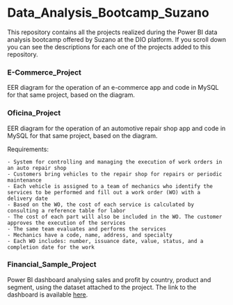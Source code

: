 # Data_Analysis_Bootcamp_Suzano
This repository contains all the projects realized during the Power BI data analysis bootcamp offered by Suzano at the DIO platform. If you scroll down you can see the descriptions for each one of the projects added to this repository.

### E-Commerce_Project
EER diagram for the operation of an e-commerce app and code in MySQL for that same project, based on the diagram.

### Oficina_Project
EER diagram for the operation of an automotive repair shop app and code in MySQL for that same project, based on the diagram.

Requirements:

    - System for controlling and managing the execution of work orders in an auto repair shop
    - Customers bring vehicles to the repair shop for repairs or periodic maintenance
    - Each vehicle is assigned to a team of mechanics who identify the services to be performed and fill out a work order (WO) with a delivery date 
    - Based on the WO, the cost of each service is calculated by consulting a reference table for labor
    - The cost of each part will also be included in the WO. The customer approves the execution of the services
    - The same team evaluates and performs the services
    - Mechanics have a code, name, address, and specialty
    - Each WO includes: number, issuance date, value, status, and a completion date for the work

### Financial_Sample_Project
Power BI dashboard analysing sales and profit by country, product and segment, using the dataset attached to the project. The link to the dashboard is available [here](https://app.powerbi.com/view?r=eyJrIjoiODk2YTk1ZWQtNjYzMC00ZGIwLTg2NjAtMDVmZTI0NTMwNTRiIiwidCI6ImZlODc4N2JjLWM5MTQtNDY2NS04NTQ3LTI2OGUxNWNiMGQ5YSJ9).
